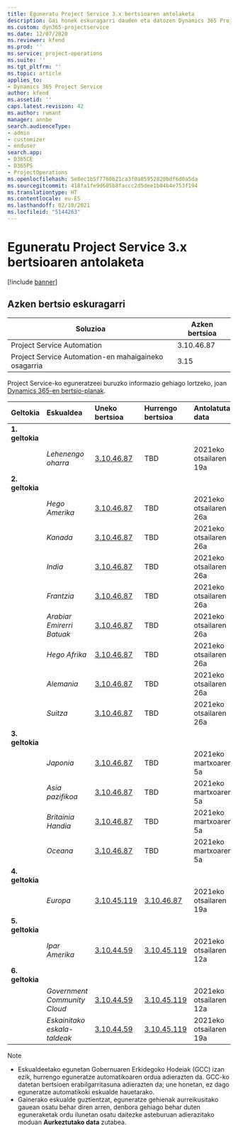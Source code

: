 ```yaml
---
title: Eguneratu Project Service 3.x bertsioaren antolaketa
description: Gai honek eskuragarri dauden eta datozen Dynamics 365 Project Service Automation-en bertsioei buruzko informazioa eskaintzen du.
ms.custom: dyn365-projectservice
ms.date: 12/07/2020
ms.reviewer: kfend
ms.prod: ''
ms.service: project-operations
ms.suite: ''
ms.tgt_pltfrm: ''
ms.topic: article
applies_to:
- Dynamics 365 Project Service
author: kfend
ms.assetid: ''
caps.latest.revision: 42
ms.author: rumant
manager: annbe
search.audienceType:
- admin
- customizer
- enduser
search.app:
- D365CE
- D365PS
- ProjectOperations
ms.openlocfilehash: 5e8ec1b5f7760b21ca3f0a85952820bdf6d0a5da
ms.sourcegitcommit: 418fa1fe9d605b8faccc2d5dee1b04b4e753f194
ms.translationtype: HT
ms.contentlocale: eu-ES
ms.lasthandoff: 02/10/2021
ms.locfileid: "5144263"
---
```

# <a name="update-release-schedule-for-project-service-3x"></a>Eguneratu Project Service 3.x bertsioaren antolaketa

[!include [banner](../includes/psa-now-project-operations.md)]

## <a name="latest-version-availability"></a>Azken bertsio eskuragarri

| Soluzioa  | Azken bertsioa |
|-------|----|
| Project Service Automation    | 3.10.46.87 |
| Project Service Automation-en mahaigaineko osagarria                | 3.15          |

Project Service-ko eguneratzeei buruzko informazio gehiago lortzeko, joan [Dynamics 365-en bertsio-planak](https://docs.microsoft.com/dynamics365/release-plans/). 

| Geltokia  | Eskualdea | Uneko bertsioa | Hurrengo bertsioa |  Antolatutako data
| :---   | :---   | :---   | :---   |:---   |         
|<strong>1. geltokia</strong> | |  |  | |
| | <i>Lehenengo oharra</i> | [3.10.46.87](whats-new-ur-28-5.md) | TBD | 2021eko otsailaren 19a
|<strong>2. geltokia</strong> | |  |  | |
| | <i>Hego Amerika</i> | [3.10.46.87](whats-new-ur-28-5.md) | TBD | 2021eko otsailaren 26a
| | <i>Kanada</i> | [3.10.46.87](whats-new-ur-28-5.md) | TBD | 2021eko otsailaren 26a
| | <i>India</i> | [3.10.46.87](whats-new-ur-28-5.md) | TBD | 2021eko otsailaren 26a
| | <i>Frantzia</i> | [3.10.46.87](whats-new-ur-28-5.md) | TBD | 2021eko otsailaren 26a
| | <i>Arabiar Emirerri Batuak</i> | [3.10.46.87](whats-new-ur-28-5.md) | TBD | 2021eko otsailaren 26a
| | <i>Hego Afrika</i> | [3.10.46.87](whats-new-ur-28-5.md) | TBD | 2021eko otsailaren 26a
| | <i>Alemania</i> | [3.10.46.87](whats-new-ur-28-5.md) | TBD | 2021eko otsailaren 26a
| | <i>Suitza</i> | [3.10.46.87](whats-new-ur-28-5.md) | TBD | 2021eko otsailaren 26a
|<strong>3. geltokia</strong> | |  |  | |
| | <i>Japonia</i> | [3.10.46.87](whats-new-ur-28-5.md) | TBD | 2021eko martxoaren 5a
| | <i>Asia pazifikoa</i> | [3.10.46.87](whats-new-ur-28-5.md) | TBD | 2021eko martxoaren 5a
| | <i>Britainia Handia</i> | [3.10.46.87](whats-new-ur-28-5.md) | TBD | 2021eko martxoaren 5a
| | <i>Oceana</i> | [3.10.46.87](whats-new-ur-28-5.md) | TBD | 2021eko martxoaren 5a
|<strong>4. geltokia</strong> | |  |  | |
| | <i>Europa</i> | [3.10.45.119](whats-new-ur-27-5.md) | [3.10.46.87](whats-new-ur-28-5.md) | 2021eko otsailaren 19a
|<strong>5. geltokia</strong> | |  |  | |
| | <i>Ipar Amerika</i> | [3.10.44.59](whats-new-ur-26.md) | [3.10.45.119](whats-new-ur-27-5.md) | 2021eko otsailaren 12a
|<strong>6. geltokia</strong> | |  |  | |
| | <i>Government Community Cloud</i> | [3.10.44.59](whats-new-ur-26.md) | [3.10.45.119](whats-new-ur-27-5.md) | 2021eko otsailaren 12a
| | <i>Eskainitako eskala-taldeak</i> | [3.10.44.59](whats-new-ur-26.md) | [3.10.45.119](whats-new-ur-27-5.md) | 2021eko otsailaren 19a

>[!Note]
> - Eskualdeetako egunetan Gobernuaren Erkidegoko Hodeiak (GCC) izan ezik, hurrengo eguneratze automatikoaren ordua adierazten da. GCC-ko datetan bertsioen erabilgarritasuna adierazten da; une honetan, ez dago eguneratze automatikoki eskualde hauetarako.
> - Gainerako eskualde guztientzat, eguneratze gehienak aurreikusitako gauean osatu behar diren arren, denbora gehiago behar duten eguneraketak ordu ilunetan osatu daitezke asteburuan adierazitako moduan **Aurkeztutako data** zutabea.
